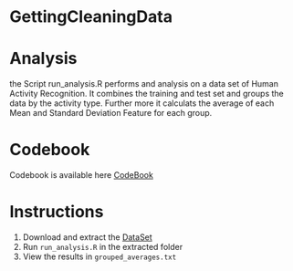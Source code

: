 # GettingCleaningData

# Analysis
the Script run_analysis.R performs and analysis on a data set of Human Activity Recognition. It combines the training and test set and groups the data by the activity type. Further more it calculats the average of each Mean and Standard Deviation Feature for each group.

# Codebook
Codebook is available here [CodeBook]()

# Instructions
1. Download and extract the [DataSet](http://archive.ics.uci.edu/ml/datasets/Human+Activity+Recognition+Using+Smartphones)
2. Run `run_analysis.R` in the extracted folder
3. View the results in `grouped_averages.txt`
